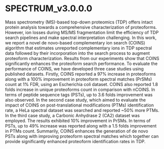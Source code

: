 # SPECTRUM_v3.0.0.0
Mass spectrometry (MS)-based top-down proteomics (TDP) offers intact protein analysis towards a comprehensive characterization of proteoforms. However, ion losses during MS/MS fragmentation limit the efficiency of TDP search pipelines and make spectral interpretation challenging. In this work, we report a novel de novo-based complementary ion search (COINS) algorithm that estimates unreported complementary ions in TDP spectral data followed by their incorporation into the search process to augment proteoform characterization. Results from our experiments show that COINS significantly enhances the proteoform search performance. To evaluate the performance of COINS, we have developed three case studies using published datasets. Firstly, COINS reported a 97% increase in proteoforms along with a 100% improvement in proteoform spectral matches (PrSMs) count at 1% FDR, using an Escherichia coli dataset. COINS also reported 1.8 folds increase in unique proteoforms count in comparison with nCOINS. In terms of peptide sequence tags (PSTs), up to 3.6 folds improvement was also observed. In the second case study, which aimed to evaluate the impact of COINS on post-translational modifications (PTMs) identification rate, a HeLa spectral dataset was searched and reported ~50% more PTMs. In the third case study, a Carbonic Anhydrase 2 (CA2) dataset was employed. The results exhibited 10% improvement in PrSMs. In terms of PSTs, up to 49% increase was reported along with a 1.5 folds improvement in PTMs count. Summarily, COINS enhances the generation of de novo PSTs along with improving proteoform spectral matches which together can provide significantly enhanced proteoform identification rates in TDP. 
